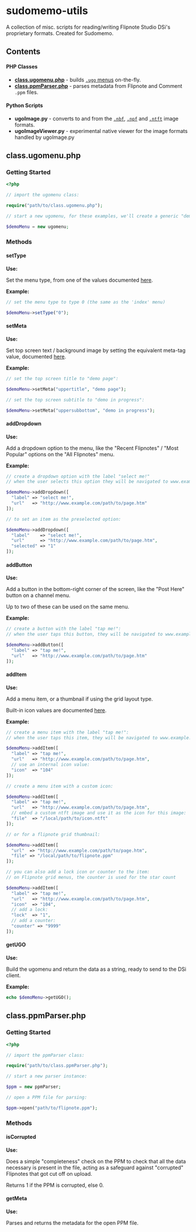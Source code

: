 # sudomemo-utils
A collection of misc. scripts for reading/writing Flipnote Studio DSi's proprietary formats. Created for Sudomemo.

## Contents

#### PHP Classes

* **[class.ugomenu.php](#classugomenuphp)** - builds [`.ugo` menus](https://github.com/Flipnote-Collective/flipnote-studio-docs/wiki/.ugo-menu-format) on-the-fly.
* **[class.ppmParser.php](#classppmparserphp)** - parses metadata from Flipnote and Comment `.ppm` files.

#### Python Scripts

* **ugoImage.py** - converts to and from the [`.nbf`](https://github.com/Flipnote-Collective/flipnote-studio-docs/wiki/.nbf-image-format), [`.npf`](https://github.com/Flipnote-Collective/flipnote-studio-docs/wiki/.npf-image-format) and [`.ntft`](https://github.com/Flipnote-Collective/flipnote-studio-docs/wiki/.ntft-image-format) image formats.
* **ugoImageViewer.py** - experimental native viewer for the image formats handled by ugoImage.py

## class.ugomenu.php

### Getting Started

```php
<?php

// import the ugomenu class:

require("path/to/class.ugomenu.php");

// start a new ugomenu, for these examples, we'll create a generic "demo" menu:

$demoMenu = new ugomenu;
```

### Methods

#### setType

**Use:**

Set the menu type, from one of the values documented [here](https://github.com/Flipnote-Collective/flipnote-studio-docs/wiki/.ugo-menu-format#type-0---menu-type-indicator).

**Example:**

```php
// set the menu type to type 0 (the same as the 'index' menu)

$demoMenu->setType("0");
```

#### setMeta

**Use:**

Set top screen text / background image by setting the equivalent meta-tag value, documented [here](https://github.com/Flipnote-Collective/flipnote-studio-docs/wiki/HTML#top-screen).

**Example:**

```php
// set the top screen title to "demo page":

$demoMenu->setMeta("uppertitle", "demo page");

// set the top screen subtitle to "demo in progress":

$demoMenu->setMeta("uppersubbottom", "demo in progress");
```

#### addDropdown

**Use:**

Add a dropdown option to the menu, like the "Recent Flipnotes" / "Most Popular" options on the "All Flipnotes" menu.

**Example:**

```php
// create a dropdown option with the label "select me!"
// when the user selects this option they will be navigated to www.example.com/path/to/page.htm

$demoMenu->addDropdown([
  "label" => "select me!",
  "url"   => "http://www.example.com/path/to/page.htm"
]);

// to set an item as the preselected option:

$demoMenu->addDropdown([
  "label"    => "select me!",
  "url"      => "http://www.example.com/path/to/page.htm",
  "selected" => "1"
]);
```

#### addButton

**Use:**

Add a button in the bottom-right corner of the screen, like the "Post Here" button on a channel menu.

Up to two of these can be used on the same menu.

**Example:**

```php
// create a button with the label "tap me!":
// when the user taps this button, they will be navigated to www.example.com/path/to/page.htm

$demoMenu->addButton([
  "label" => "tap me!",
  "url"   => "http://www.example.com/path/to/page.htm"
]);
```

#### addItem

**Use:**

Add a menu item, or a thumbnail if using the grid layout type.

Built-in icon values are documented [here](https://github.com/Flipnote-Collective/flipnote-studio-docs/wiki/.ugo-menu-format#icons).

**Example:**

```php
// create a menu item with the label "tap me!":
// when the user taps this item, they will be navigated to www.example.com/path/to/page.htm

$demoMenu->addItem([
  "label" => "tap me!",
  "url"   => "http://www.example.com/path/to/page.htm",
  // use an internal icon value:
  "icon"  => "104"
]);

// create a menu item with a custom icon:

$demoMenu->addItem([
  "label" => "tap me!",
  "url"   => "http://www.example.com/path/to/page.htm",
  // embed a custom ntft image and use it as the icon for this image:
  "file"  => "/local/path/to/icon.ntft"
]);

// or for a flipnote grid thumbnail:

$demoMenu->addItem([
  "url"  => "http://www.example.com/path/to/page.htm",
  "file" => "/local/path/to/flipnote.ppm"
]);

// you can also add a lock icon or counter to the item:
// on Flipnote grid menus, the counter is used for the star count

$demoMenu->addItem([
  "label" => "tap me!",
  "url"   => "http://www.example.com/path/to/page.htm",
  "icon"  => "104",
  // add a lock:
  "lock"  => "1",
  // add a counter:
  "counter" => "9999"
]);
```

#### getUGO

**Use:**

Build the ugomenu and return the data as a string, ready to send to the DSi client.

**Example:**

```php
echo $demoMenu->getUGO();
```

## class.ppmParser.php

### Getting Started

```php
<?php

// import the ppmParser class:

require("path/to/class.ppmParser.php");

// start a new parser instance:

$ppm = new ppmParser;

// open a PPM file for parsing:

$ppm->open("path/to/flipnote.ppm");
```

### Methods

#### isCorrupted

**Use:**

Does a simple "completeness" check on the PPM to check that all the data necessary is present in the file, acting as a safeguard against "corrupted" Flipnotes that got cut off on upload.

Returns 1 if the PPM is corrupted, else 0.

#### getMeta

**Use:**

Parses and returns the metadata for the open PPM file.
